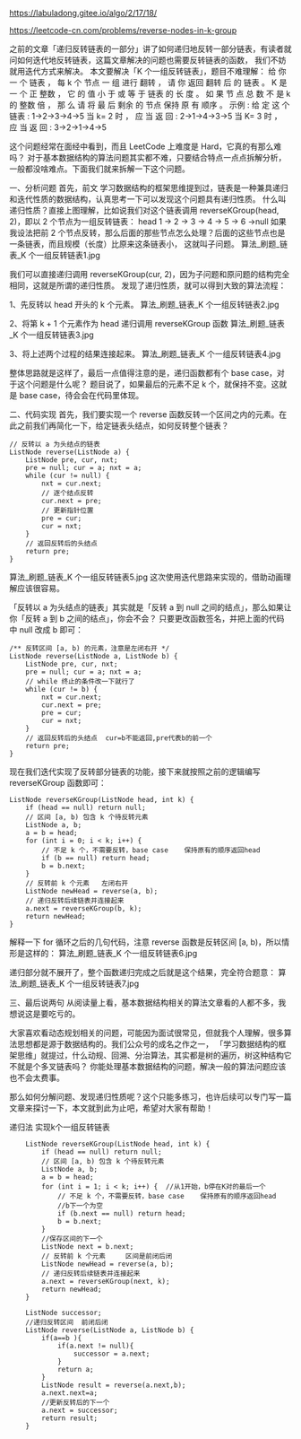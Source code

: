 https://labuladong.gitee.io/algo/2/17/18/


https://leetcode-cn.com/problems/reverse-nodes-in-k-group

之前的文章「递归反转链表的一部分」讲了如何递归地反转一部分链表，有读者就问如何迭代地反转链表，这篇文章解决的问题也需要反转链表的函数，
  我们不妨就用迭代方式来解决。
本文要解决「K 个一组反转链表」，题目不难理解：
给 你 一 个 链表 ， 每 k 个 节点 一 组 进行 翻转 ， 请 你 返回 翻转 后 的 链表 。
K 是 一 个 正 整数 ， 它 的 值 小 于 或 等 于 链表 的 长 度 。
如 果 节 点 总 数 不 是 k 的 整数 倍 ， 那 么 请 将 最 后 剩余 的 节点 保持 原 有 顺序 。
示例 :
给 定 这 个 链表 : 1->2->3->4->5
当 k= 2 时 ， 应 当 返 回 : 2->1->4->3->5
当 K= 3 时 ， 应 当 返 回 : 3->2->1->4->5


这个问题经常在面经中看到，而且 LeetCode 上难度是 Hard，它真的有那么难吗？
对于基本数据结构的算法问题其实都不难，只要结合特点一点点拆解分析，一般都没啥难点。下面我们就来拆解一下这个问题。

一、分析问题
首先，前文 学习数据结构的框架思维提到过，链表是一种兼具递归和迭代性质的数据结构，认真思考一下可以发现这个问题具有递归性质。
什么叫递归性质？直接上图理解，比如说我们对这个链表调用 reverseKGroup(head, 2)，即以 2 个节点为一组反转链表：
head
  1 -> 2 -> 3 -> 4 -> 5 -> 6 ->null
如果我设法把前 2 个节点反转，那么后面的那些节点怎么处理？后面的这些节点也是一条链表，而且规模（长度）比原来这条链表小，
  这就叫子问题。
算法_刷题_链表_K 个一组反转链表1.jpg

我们可以直接递归调用 reverseKGroup(cur, 2)，因为子问题和原问题的结构完全相同，这就是所谓的递归性质。
发现了递归性质，就可以得到大致的算法流程：

1、先反转以 head 开头的 k 个元素。
算法_刷题_链表_K 个一组反转链表2.jpg

2、将第 k + 1 个元素作为 head 递归调用 reverseKGroup 函数
算法_刷题_链表_K 个一组反转链表3.jpg

3、将上述两个过程的结果连接起来。
算法_刷题_链表_K 个一组反转链表4.jpg

整体思路就是这样了，最后一点值得注意的是，递归函数都有个 base case，对于这个问题是什么呢？
题目说了，如果最后的元素不足 k 个，就保持不变。这就是 base case，待会会在代码里体现。


二、代码实现
首先，我们要实现一个 reverse 函数反转一个区间之内的元素。在此之前我们再简化一下，给定链表头结点，如何反转整个链表？
```
// 反转以 a 为头结点的链表
ListNode reverse(ListNode a) {
    ListNode pre, cur, nxt;
    pre = null; cur = a; nxt = a;
    while (cur != null) {
        nxt = cur.next;
        // 逐个结点反转
        cur.next = pre;
        // 更新指针位置
        pre = cur;
        cur = nxt;
    }
    // 返回反转后的头结点
    return pre;
}
```
算法_刷题_链表_K 个一组反转链表5.jpg
这次使用迭代思路来实现的，借助动画理解应该很容易。

「反转以 a 为头结点的链表」其实就是「反转 a 到 null 之间的结点」，那么如果让你「反转 a 到 b 之间的结点」，你会不会？
只要更改函数签名，并把上面的代码中 null 改成 b 即可：
```
/** 反转区间 [a, b) 的元素，注意是左闭右开 */
ListNode reverse(ListNode a, ListNode b) {
    ListNode pre, cur, nxt;
    pre = null; cur = a; nxt = a;
    // while 终止的条件改一下就行了
    while (cur != b) {
        nxt = cur.next;
        cur.next = pre;
        pre = cur;
        cur = nxt;
    }
    // 返回反转后的头结点  cur=b不能返回,pre代表b的前一个
    return pre;
}
```
现在我们迭代实现了反转部分链表的功能，接下来就按照之前的逻辑编写 reverseKGroup 函数即可：
```
ListNode reverseKGroup(ListNode head, int k) {
    if (head == null) return null;
    // 区间 [a, b) 包含 k 个待反转元素
    ListNode a, b;
    a = b = head;
    for (int i = 0; i < k; i++) {
        // 不足 k 个，不需要反转，base case    保持原有的顺序返回head
        if (b == null) return head;
        b = b.next;
    }
    // 反转前 k 个元素   左闭右开
    ListNode newHead = reverse(a, b);
    // 递归反转后续链表并连接起来
    a.next = reverseKGroup(b, k);
    return newHead;
}
```

解释一下 for 循环之后的几句代码，注意 reverse 函数是反转区间 [a, b)，所以情形是这样的：
算法_刷题_链表_K 个一组反转链表6.jpg

递归部分就不展开了，整个函数递归完成之后就是这个结果，完全符合题意：
算法_刷题_链表_K 个一组反转链表7.jpg

三、最后说两句
从阅读量上看，基本数据结构相关的算法文章看的人都不多，我想说这是要吃亏的。

大家喜欢看动态规划相关的问题，可能因为面试很常见，但就我个人理解，很多算法思想都是源于数据结构的。我们公众号的成名之作之一，
  「学习数据结构的框架思维」就提过，什么动规、回溯、分治算法，其实都是树的遍历，树这种结构它不就是个多叉链表吗？
  你能处理基本数据结构的问题，解决一般的算法问题应该也不会太费事。

那么如何分解问题、发现递归性质呢？这个只能多练习，也许后续可以专门写一篇文章来探讨一下，本文就到此为止吧，希望对大家有帮助！




递归法 实现k个一组反转链表
```
    ListNode reverseKGroup(ListNode head, int k) {
        if (head == null) return null;
        // 区间 [a, b) 包含 k 个待反转元素
        ListNode a, b;
        a = b = head;
        for (int i = 1; i < k; i++) {  //从1开始，b停在K对的最后一个
            // 不足 k 个，不需要反转，base case    保持原有的顺序返回head
            //b下一个为空
            if (b.next == null) return head;
            b = b.next;
        }
        //保存区间的下一个
        ListNode next = b.next;
        // 反转前 k 个元素     区间是前闭后闭
        ListNode newHead = reverse(a, b);
        // 递归反转后续链表并连接起来
        a.next = reverseKGroup(next, k);
        return newHead;
    }

    ListNode successor;
    //递归反转区间  前闭后闭
    ListNode reverse(ListNode a, ListNode b) {
        if(a==b ){
            if(a.next != null){
                successor = a.next;
            }
            return a;
        }
        ListNode result = reverse(a.next,b);
        a.next.next=a;
        //更新反转后的下一个
        a.next = successor;
        return result;
    }
```